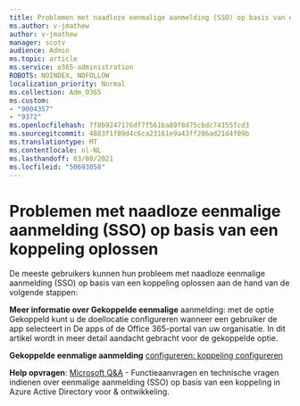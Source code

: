 ```yaml
---
title: Problemen met naadloze eenmalige aanmelding (SSO) op basis van een koppeling oplossen
ms.author: v-jmathew
author: v-jmathew
manager: scotv
audience: Admin
ms.topic: article
ms.service: o365-administration
ROBOTS: NOINDEX, NOFOLLOW
localization_priority: Normal
ms.collection: Adm_O365
ms.custom:
- "9004357"
- "9372"
ms.openlocfilehash: 7f8b9247176df7f561ba89f8d75cbdc74155fcd3
ms.sourcegitcommit: 4883f1f89d4c6ca23161e9a43ff206ad21d4f09b
ms.translationtype: MT
ms.contentlocale: nl-NL
ms.lasthandoff: 03/08/2021
ms.locfileid: "50693058"
---
```

# <a name="troubleshoot-link-based-seamless-single-sign-on-sso-issues"></a>Problemen met naadloze eenmalige aanmelding (SSO) op basis van een koppeling oplossen

De meeste gebruikers kunnen hun probleem met naadloze eenmalige aanmelding (SSO) op basis van een koppeling oplossen aan de hand van de volgende stappen:

**Meer informatie over Gekoppelde eenmalige** aanmelding: met de optie Gekoppeld kunt u de doellocatie configureren wanneer een gebruiker de app selecteert in De apps of de Office 365-portal van uw organisatie. [](https://docs.microsoft.com/azure/active-directory/manage-apps/configure-linked-sign-on) In dit artikel wordt in meer detail aandacht gebracht voor de gekoppelde optie.

**Gekoppelde eenmalige aanmelding** [configureren: koppeling configureren](https://docs.microsoft.com/azure/active-directory/manage-apps/configure-linked-sign-on#configure-link)

**Help opvragen**: [Microsoft Q&A](https://docs.microsoft.com/answers/topics/azure-ad-single-sign-on.html) - Functieaanvragen en technische vragen indienen over eenmalige aanmelding (SSO) op basis van een koppeling in Azure Active Directory voor & ontwikkeling.
